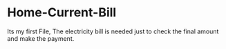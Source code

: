 # Home-Current-Bill
 Its my first File,
 The electricity bill is needed just to check the final amount and make the payment.
